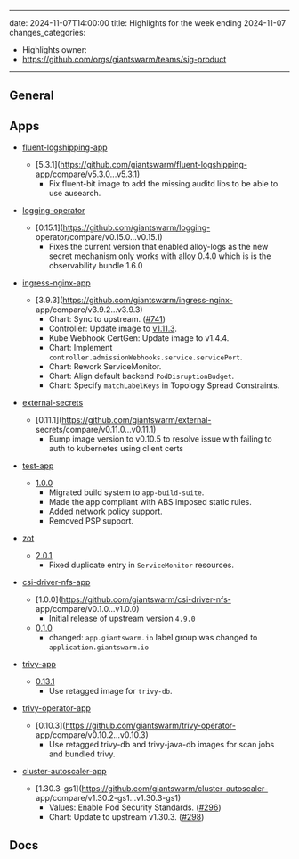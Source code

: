 
---
date: 2024-11-07T14:00:00
title: Highlights for the week ending 2024-11-07
changes_categories:
  - Highlights
owner:
  - https://github.com/orgs/giantswarm/teams/sig-product
---

## General

<!-- This where BREAKING CHANGES ARE HIGHLIGHTED -->

## Apps

- [fluent-logshipping-app](https://github.com/giantswarm/fluent-logshipping-app) 
  - [5.3.1](https://github.com/giantswarm/fluent-logshipping-
app/compare/v5.3.0...v5.3.1) 
      * Fix fluent-bit image to add the missing auditd libs to be able to use ausearch.
- [logging-operator](https://github.com/giantswarm/logging-operator) 
  - [0.15.1](https://github.com/giantswarm/logging-
operator/compare/v0.15.0...v0.15.1) 
      * Fixes the current version that enabled alloy-logs as the new secret mechanism only works with alloy 0.4.0 which is is the observability bundle 1.6.0
- [ingress-nginx-app](https://github.com/giantswarm/ingress-nginx-app) 
  - [3.9.3](https://github.com/giantswarm/ingress-nginx-
app/compare/v3.9.2...v3.9.3) 
      * Chart: Sync to upstream. ([#741](https://github.com/giantswarm/ingress-nginx-app/pull/741))
      * Controller: Update image to [v1.11.3](https://github.com/kubernetes/ingress-nginx/blob/main/changelog/controller-1.11.3.md).
      * Kube Webhook CertGen: Update image to v1.4.4.
      * Chart: Implement `controller.admissionWebhooks.service.servicePort`.
      * Chart: Rework ServiceMonitor.
      * Chart: Align default backend `PodDisruptionBudget`.
      * Chart: Specify `matchLabelKeys` in Topology Spread Constraints.
- [external-secrets](https://github.com/giantswarm/external-secrets) 
  - [0.11.1](https://github.com/giantswarm/external-
secrets/compare/v0.11.0...v0.11.1) 
      * Bump image version to v0.10.5 to resolve issue with failing to auth to kubernetes using client certs
- [test-app](https://github.com/giantswarm/test-app) 
  - [1.0.0](https://github.com/giantswarm/test-app/compare/v0.1.2...v1.0.0) 
      * Migrated build system to `app-build-suite`.
      * Made the app compliant with ABS imposed static rules.
      * Added network policy support.
      * Removed PSP support.
- [zot](https://github.com/giantswarm/zot) 
  - [2.0.1](https://github.com/giantswarm/zot/compare/v2.0.0...v2.0.1) 
      * Fixed duplicate entry in `ServiceMonitor` resources.
- [csi-driver-nfs-app](https://github.com/giantswarm/csi-driver-nfs-app) 
  - [1.0.0](https://github.com/giantswarm/csi-driver-nfs-
app/compare/v0.1.0...v1.0.0) 
      * Initial release of upstream version `4.9.0`
  - [0.1.0](https://github.com/giantswarm/csi-driver-nfs-app/releases/tag/v0.1.0)
      * changed: `app.giantswarm.io` label group was changed to `application.giantswarm.io` 


- [trivy-app](https://github.com/giantswarm/trivy-app) 
  - [0.13.1](https://github.com/giantswarm/trivy-app/compare/v0.13.0...v0.13.1) 
      * Use retagged image for `trivy-db`.
- [trivy-operator-app](https://github.com/giantswarm/trivy-operator-app) 
  - [0.10.3](https://github.com/giantswarm/trivy-operator-
app/compare/v0.10.2...v0.10.3) 
      * Use retagged trivy-db and trivy-java-db images for scan jobs and bundled trivy.
- [cluster-autoscaler-app](https://github.com/giantswarm/cluster-autoscaler-app) 
  - [1.30.3-gs1](https://github.com/giantswarm/cluster-autoscaler-
app/compare/v1.30.2-gs1...v1.30.3-gs1) 
      * Values: Enable Pod Security Standards. ([#296](https://github.com/giantswarm/cluster-autoscaler-app/pull/296))
      * Chart: Update to upstream v1.30.3. ([#298](https://github.com/giantswarm/cluster-autoscaler-app/pull/298))

## Docs

<!-- FER is filling this one -->
